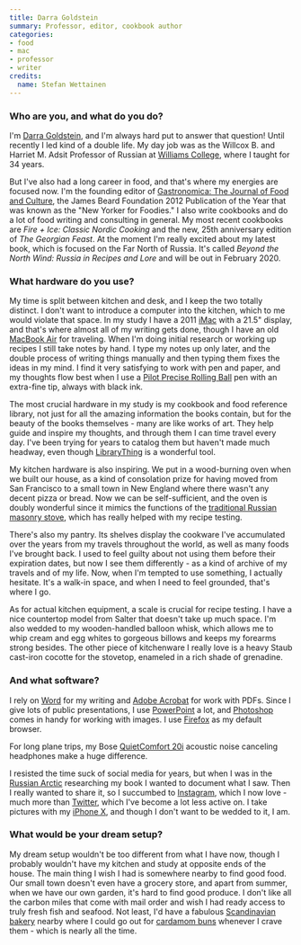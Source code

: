 ```yaml
---
title: Darra Goldstein
summary: Professor, editor, cookbook author
categories:
- food
- mac
- professor
- writer
credits:
  name: Stefan Wettainen
---
```


### Who are you, and what do you do?

I'm [Darra Goldstein](https://darragoldstein.com/ "Darra's website."), and I'm always hard put to answer that question! Until recently I led kind of a double life. My day job was as the Willcox B. and Harriet M. Adsit Professor of Russian at [Williams College](https://www.williams.edu/ "A university in Massachusetts."), where I taught for 34 years.

But I've also had a long career in food, and that's where my energies are focused now. I'm the founding editor of [Gastronomica: The Journal of Food and Culture](https://gastronomica.org/ "A journal of food studies."), the James Beard Foundation 2012 Publication of the Year that was known as the "New Yorker for Foodies." I also write cookbooks and do a lot of food writing and consulting in general. My most recent cookbooks are _Fire + Ice: Classic Nordic Cooking_ and the new, 25th anniversary edition of _The Georgian Feast_. At the moment I'm really excited about my latest book, which is focused on the Far North of Russia. It's called _Beyond the North Wind: Russia in Recipes and Lore_ and will be out in February 2020.

### What hardware do you use?

My time is split between kitchen and desk, and I keep the two totally distinct. I don't want to introduce a computer into the kitchen, which to me would violate that space. In my study I have a 2011 [iMac][] with a 21.5" display, and that's where almost all of my writing gets done, though I have an old [MacBook Air][macbook-air] for traveling. When I'm doing initial research or working up recipes I still take notes by hand. I type my notes up only later, and the double process of writing things manually and then typing them fixes the ideas in my mind. I find it very satisfying to work with pen and paper, and my thoughts flow best when I use a [Pilot Precise Rolling Ball][precise-v5] pen with an extra-fine tip, always with black ink.

The most crucial hardware in my study is my cookbook and food reference library, not just for all the amazing information the books contain, but for the beauty of the books themselves - many are like works of art. They help guide and inspire my thoughts, and through them I can time travel every day. I've been trying for years to catalog them but haven't made much headway, even though [LibraryThing][] is a wonderful tool.

My kitchen hardware is also inspiring. We put in a wood-burning oven when we built our house, as a kind of consolation prize for having moved from San Francisco to a small town in New England where there wasn't any decent pizza or bread. Now we can be self-sufficient, and the oven is doubly wonderful since it mimics the functions of the [traditional Russian masonry stove](http://domovladelets.ru/archive/article-368/ "An article about traditional Russian stoves."), which has really helped with my recipe testing.

There's also my pantry. Its shelves display the cookware I've accumulated over the years from my travels throughout the world, as well as many foods I've brought back. I used to feel guilty about not using them before their expiration dates, but now I see them differently - as a kind of archive of my travels and of my life. Now, when I'm tempted to use something, I actually hesitate. It's a walk-in space, and when I need to feel grounded, that's where I go.

As for actual kitchen equipment, a scale is crucial for recipe testing. I have a nice countertop model from Salter that doesn't take up much space. I'm also wedded to my wooden-handled balloon whisk, which allows me to whip cream and egg whites to gorgeous billows and keeps my forearms strong besides. The other piece of kitchenware I really love is a heavy Staub cast-iron cocotte for the stovetop, enameled in a rich shade of grenadine.

### And what software?

I rely on [Word][] for my writing and [Adobe Acrobat][acrobat] for work with PDFs. Since I give lots of public presentations, I use [PowerPoint][] a lot, and [Photoshop][] comes in handy for working with images. I use [Firefox][] as my default browser.

For long plane trips, my Bose [QuietComfort 20i][quietcomfort-20i] acoustic noise canceling headphones make a huge difference.

I resisted the time suck of social media for years, but when I was in the [Russian Arctic](https://www.thearcticinstitute.org/countries/russia/ "An article about Russian's arctic territories.") researching my book I wanted to document what I saw. Then I really wanted to share it, so I succumbed to [Instagram](https://www.instagram.com/darra.goldstein/ "Darra's Instagram account."), which I now love - much more than [Twitter](https://twitter.com/darra_goldstein "Darra's Twitter account."), which I've become a lot less active on. I take pictures with my [iPhone X][iphone-x], and though I don't want to be wedded to it, I am.

### What would be your dream setup?

My dream setup wouldn't be too different from what I have now, though I probably wouldn't have my kitchen and study at opposite ends of the house. The main thing I wish I had is somewhere nearby to find good food. Our small town doesn't even have a grocery store, and apart from summer, when we have our own garden, it's hard to find good produce. I don't like all the carbon miles that come with mail order and wish I had ready access to truly fresh fish and seafood. Not least, I'd have a fabulous [Scandinavian bakery](http://fabriquebakery.com/ "A Scandinavian bakery in London.") nearby where I could go out for [cardamom buns](http://www.swedishfood.com/swedish-food-recipes-biscuits-cakes/509-cardamom-buns "A recipe for cardamom buns.") whenever I crave them - which is nearly all the time.

[imac]: https://www.apple.com/imac/ "An all-in-one computer."
[iphone-x]: https://en.wikipedia.org/wiki/IPhone_X "A 5.8 inch smartphone."
[macbook-air]: https://www.apple.com/macbook-air/ "A very thin laptop."
[precise-v5]: https://www.amazon.com/Pilot-Precise-Stick-Rolling-Extra/dp/B00006IEBI "A pen."
[quietcomfort-20i]: http://worldwide.bose.com/productsupport/en_us/web/qc20i/page.html "Noise-cancelling in-ear headphones."
[acrobat]: https://acrobat.adobe.com/us/en/acrobat.html "Software for creating and editing PDF documents."
[firefox]: https://www.mozilla.org/en-US/firefox/new/ "A cross-platform open-source web browser."
[librarything]: https://www.librarything.com/ "A site for keeping track of your books."
[photoshop]: https://www.adobe.com/products/photoshop.html "A bitmap image editor."
[powerpoint]: https://products.office.com/en-us/powerpoint "Presentation software."
[word]: https://products.office.com/en-us/word "A document editor."
